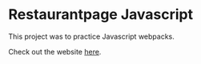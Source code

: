 # Restaurantpage Javascript
This project was to practice Javascript webpacks.

Check out the website <a href="https://sleepyjimmy.github.io/Restaurantpage_javascript/">here</a>.